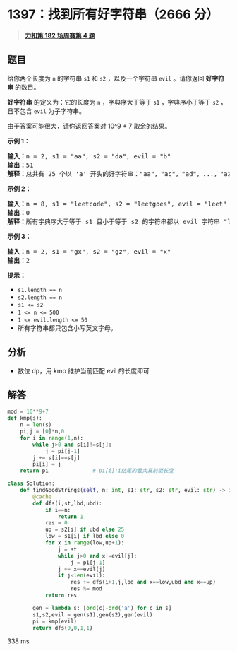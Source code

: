 # 1397：找到所有好字符串（2666 分）


> <u>**[力扣第 182 场周赛第 4 题](https://leetcode.cn/problems/find-all-good-strings/)**</u>

## 题目

<p>给你两个长度为 <code>n</code> 的字符串 <code>s1</code> 和 <code>s2</code> ，以及一个字符串 <code>evil</code> 。请你返回 <strong>好字符串 </strong>的数目。</p>

<p><strong>好字符串</strong> 的定义为：它的长度为 <code>n</code> ，字典序大于等于 <code>s1</code> ，字典序小于等于 <code>s2</code> ，且不包含 <code>evil</code> 为子字符串。</p>

<p>由于答案可能很大，请你返回答案对 10^9 + 7 取余的结果。</p>



<p><strong>示例 1：</strong></p>

<pre><strong>输入：</strong>n = 2, s1 = &quot;aa&quot;, s2 = &quot;da&quot;, evil = &quot;b&quot;
<strong>输出：</strong>51
<strong>解释：</strong>总共有 25 个以 &#39;a&#39; 开头的好字符串：&quot;aa&quot;，&quot;ac&quot;，&quot;ad&quot;，...，&quot;az&quot;。还有 25 个以 &#39;c&#39; 开头的好字符串：&quot;ca&quot;，&quot;cc&quot;，&quot;cd&quot;，...，&quot;cz&quot;。最后，还有一个以 &#39;d&#39; 开头的好字符串：&quot;da&quot;。
</pre>

<p><strong>示例 2：</strong></p>

<pre><strong>输入：</strong>n = 8, s1 = &quot;leetcode&quot;, s2 = &quot;leetgoes&quot;, evil = &quot;leet&quot;
<strong>输出：</strong>0
<strong>解释：</strong>所有字典序大于等于 s1 且小于等于 s2 的字符串都以 evil 字符串 &quot;leet&quot; 开头。所以没有好字符串。
</pre>

<p><strong>示例 3：</strong></p>

<pre><strong>输入：</strong>n = 2, s1 = &quot;gx&quot;, s2 = &quot;gz&quot;, evil = &quot;x&quot;
<strong>输出：</strong>2
</pre>



<p><strong>提示：</strong></p>

<ul>
<li><code>s1.length == n</code></li>
<li><code>s2.length == n</code></li>
<li><code>s1 &lt;= s2</code></li>
<li><code>1 &lt;= n &lt;= 500</code></li>
<li><code>1 &lt;= evil.length &lt;= 50</code></li>
<li>所有字符串都只包含小写英文字母。</li>
</ul>




## 分析

- 数位 dp，用 kmp 维护当前匹配 evil 的长度即可
## 解答


```python
mod = 10**9+7
def kmp(s):
    n = len(s)
    pi,j = [0]*n,0
    for i in range(1,n):
        while j>0 and s[i]!=s[j]:
            j = pi[j-1]
        j += s[i]==s[j]
        pi[i] = j
    return pi              # pi[i]:i结尾的最大真前缀长度

class Solution:
    def findGoodStrings(self, n: int, s1: str, s2: str, evil: str) -> int:
        @cache 
        def dfs(i,st,lbd,ubd):
            if i==n:
                return 1
            res = 0
            up = s2[i] if ubd else 25
            low = s1[i] if lbd else 0
            for x in range(low,up+1):
                j = st
                while j>0 and x!=evil[j]:
                    j = pi[j-1]
                j += x==evil[j]
                if j<len(evil):
                    res += dfs(i+1,j,lbd and x==low,ubd and x==up)
                    res %= mod
            return res

        gen = lambda s: [ord(c)-ord('a') for c in s]
        s1,s2,evil = gen(s1),gen(s2),gen(evil)
        pi = kmp(evil)
        return dfs(0,0,1,1)
```
338 ms
